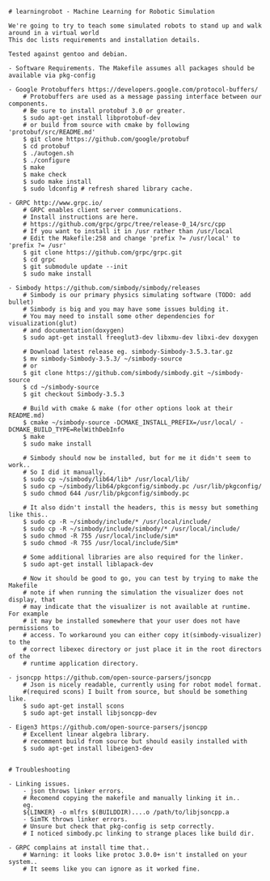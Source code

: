     # learningrobot - Machine Learning for Robotic Simulation

    We're going to try to teach some simulated robots to stand up and walk around in a virtual world
    This doc lists requirements and installation details.

    Tested against gentoo and debian.

    - Software Requirements. The Makefile assumes all packages should be available via pkg-config

    - Google Protobuffers https://developers.google.com/protocol-buffers/
		# Protobuffers are used as a message passing interface between our components.
		# Be sure to install protobuf 3.0 or greater.
        $ sudo apt-get install libprotobuf-dev
        # or build from source with cmake by following 'protobuf/src/README.md'
        $ git clone https://github.com/google/protobuf
        $ cd protobuf
		$ ./autogen.sh
		$ ./configure
		$ make
		$ make check
		$ sudo make install
		$ sudo ldconfig # refresh shared library cache.

	- GRPC http://www.grpc.io/
		# GRPC enables client server communications.
		# Install instructions are here.
		# https://github.com/grpc/grpc/tree/release-0_14/src/cpp
		# If you want to install it in /usr rather than /usr/local
		# Edit the Makefile:258 and change 'prefix ?= /usr/local' to 'prefix ?= /usr'
		$ git clone https://github.com/grpc/grpc.git
		$ cd grpc
		$ git submodule update --init
		$ sudo make install
		
    - Simbody https://github.com/simbody/simbody/releases
		# Simbody is our primary physics simulating software (TODO: add bullet)
        # Simbody is big and you may have some issues bulding it.
        # You may need to install some other dependencies for visualization(glut) 
		# and documentation(doxygen)
        $ sudo apt-get install freeglut3-dev libxmu-dev libxi-dev doxygen

        # Download latest release eg. simbody-Simbody-3.5.3.tar.gz
        $ mv simbody-Simbody-3.5.3/ ~/simbody-source
        # or 
        $ git clone https://github.com/simbody/simbody.git ~/simbody-source
        $ cd ~/simbody-source
		$ git checkout Simbody-3.5.3

        # Build with cmake & make (for other options look at their README.md)
        $ cmake ~/simbody-source -DCMAKE_INSTALL_PREFIX=/usr/local/ -DCMAKE_BUILD_TYPE=RelWithDebInfo
        $ make 
        $ sudo make install

        # Simbody should now be installed, but for me it didn't seem to work..
		# So I did it manually.
		$ sudo cp ~/simbody/lib64/lib* /usr/local/lib/
		$ sudo cp ~/simbody/lib64/pkgconfig/simbody.pc /usr/lib/pkgconfig/
        $ sudo chmod 644 /usr/lib/pkgconfig/simbody.pc

        # It also didn't install the headers, this is messy but something like this..
		$ sudo cp -R ~/simbody/include/* /usr/local/include/
		$ sudo cp -R ~/simbody/include/simbody/* /usr/local/include/
		$ sudo chmod -R 755 /usr/local/include/sim*
		$ sudo chmod -R 755 /usr/local/include/Sim*

        # Some additional libraries are also required for the linker.
        $ sudo apt-get install liblapack-dev

        # Now it should be good to go, you can test by trying to make the Makefile
		# note if when running the simulation the visualizer does not display, that
		# may indicate that the visualizer is not available at runtime. For example
		# it may be installed somewhere that your user does not have permissions to 
		# access. To workaround you can either copy it(simbody-visualizer) to the
		# correct libexec directory or just place it in the root directors of the 
		# runtime application directory.

    - jsoncpp https://github.com/open-source-parsers/jsoncpp
		# Json is nicely readable, currently using for robot model format.
		#(required scons) I built from source, but should be something like.
		$ sudo apt-get install scons
		$ sudo apt-get install libjsoncpp-dev

	- Eigen3 https://github.com/open-source-parsers/jsoncpp
		# Excellent linear algebra library.
		# recomment build from source but should easily installed with
		$ sudo apt-get install libeigen3-dev


	# Troubleshooting
	
	- Linking issues.
		- json throws linker errors.
		# Recomend copying the makefile and manually linking it in.. 
		eg.
		${LINKER} -o mlfrs $(BUILDDIR)....o /path/to/libjsoncpp.a
		- SimTK throws linker errors.
		# Unsure but check that pkg-config is setp correctly.
		# I noticed simbody.pc linking to strange places like build dir.
	
	- GRPC complains at install time that..
		# Warning: it looks like protoc 3.0.0+ isn't installed on your system..
		# It seems like you can ignore as it worked fine.
